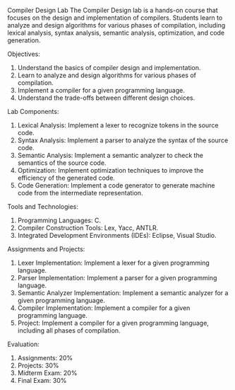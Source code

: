 Compiler Design Lab
The Compiler Design lab is a hands-on course that focuses on the design and implementation of compilers. Students learn to analyze and design algorithms for various phases of compilation, including lexical analysis, syntax analysis, semantic analysis, optimization, and code generation.

Objectives:
1. Understand the basics of compiler design and implementation.
2. Learn to analyze and design algorithms for various phases of compilation.
3. Implement a compiler for a given programming language.
4. Understand the trade-offs between different design choices.

Lab Components:
1. Lexical Analysis: Implement a lexer to recognize tokens in the source code.
2. Syntax Analysis: Implement a parser to analyze the syntax of the source code.
3. Semantic Analysis: Implement a semantic analyzer to check the semantics of the source code.
4. Optimization: Implement optimization techniques to improve the efficiency of the generated code.
5. Code Generation: Implement a code generator to generate machine code from the intermediate representation.

Tools and Technologies:
1. Programming Languages: C.
2. Compiler Construction Tools: Lex, Yacc, ANTLR.
3. Integrated Development Environments (IDEs): Eclipse, Visual Studio.

Assignments and Projects:
1. Lexer Implementation: Implement a lexer for a given programming language.
2. Parser Implementation: Implement a parser for a given programming language.
3. Semantic Analyzer Implementation: Implement a semantic analyzer for a given programming language.
4. Compiler Implementation: Implement a compiler for a given programming language.
5. Project: Implement a compiler for a given programming language, including all phases of compilation.

Evaluation:
1. Assignments: 20%
2. Projects: 30%
3. Midterm Exam: 20%
4. Final Exam: 30%
